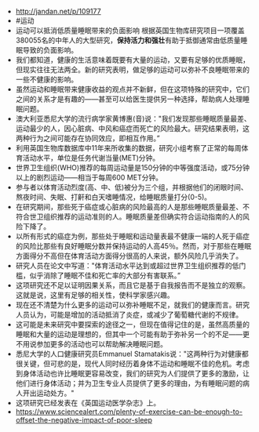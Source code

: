 - http://jandan.net/p/109177
- #运动
- 运动可以抵消低质量睡眠带来的负面影响
  根据英国生物库研究项目一项覆盖380055名的中年人的大型研究，**保持活力和强壮**有助于抵御通常由低质量睡眠导致的负面影响。
- 我们都知道，健康的生活意味着既要有大量的运动，又要有足够的优质睡眠，但现实往往无法两全。新的研究表明，做足够的运动可以弥补不良睡眠带来的一些不健康的影响。
- 虽然运动和睡眠带来健康收益的观点并不新鲜，但在这项特殊的研究中，它们之间的关系才是有趣的——甚至可以给医生提供另一种选择，帮助病人处理睡眠问题。
- 澳大利亚悉尼大学的流行病学家黄博惠(音)说："我们发现那些睡眠质量最差、运动最少的人，因心脏病、中风和癌症而死亡的风险最大。研究结果表明，这两种行为之间可能存在协同效应，即相互作用。”
- 利用英国生物库数据库中11年来所收集的数据，研究小组考察了正常的每周体育活动水平，单位是任务代谢当量(MET)分钟。
- 世界卫生组织(WHO)推荐的每周运动量是150分钟的中等强度活动，或75分钟以上的剧烈运动——相当于每周600 MET分钟。
- 参与者以体育活动烈度(高、中、低)被分为三个组，并根据他们的闭眼时间、熬夜时间、失眠、打鼾和白天嗜睡情况，给睡眠质量打分(0-5)。
- 在研究期间，那些死于癌症或心脏病的风险最高的人是那些睡眠质量最差、不符合世卫组织推荐的运动准则的人。睡眠质量差但确实符合运动指南的人的风险下降了。
- 以所有形式的癌症为例，那些处于睡眠和运动量表最不健康一端的人死于癌症的风险比那些有良好睡眠分数并保持运动的人高45％。然而，对于那些在睡眠方面得分不高但在体育活动方面得分很高的人来说，额外风险几乎消失了。
- 研究人员在论文中写道："体育活动水平达到或超过世界卫生组织推荐的低门槛，似乎消除了睡眠不佳和死亡率的大部分有害联系。”
- 这项研究还不足以证明因果关系，而且它是基于自我报告而不是独立的观察。这就是说，这里有足够的相关性，使科学家感兴趣。
- 现在还不清楚为什么更多的运动可以弥补睡眠不足，就我们的健康而言。研究人员认为，可能是增加的活动抵消了炎症，或减少了葡萄糖代谢的不规律。
- 这可能是未来研究中要探索的途径之一，但现在值得记住的是，虽然高质量的睡眠和大量的运动是理想的，但其中一个可能有助于弥补另一个的不足——更不用说参加更多的活动也可以帮助解决睡眠问题。
- 悉尼大学的人口健康研究员Emmanuel Stamatakis说："这两种行为对健康都很关键，但可悲的是，现代人同时经历着身体不运动和睡眠不佳的危机。考虑到身体活动也许比睡眠更容易改变，我们的研究为人们提供了更多的激励，让他们进行身体活动；并为卫生专业人员提供了更多的理由，为有睡眠问题的病人开出运动处方。"
- 这项研究已经发表在《英国运动医学杂志》上。
- https://www.sciencealert.com/plenty-of-exercise-can-be-enough-to-offset-the-negative-impact-of-poor-sleep